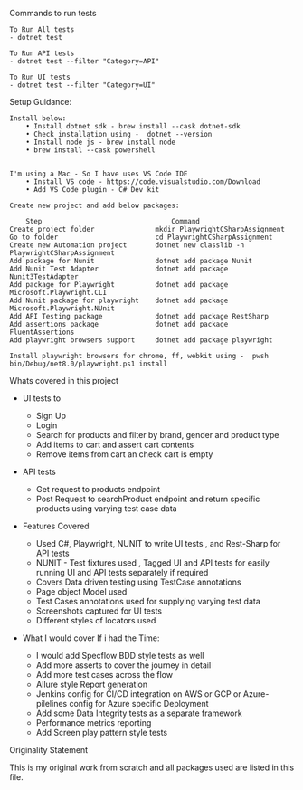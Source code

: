 Commands to run tests

    To Run All tests 
    - dotnet test

    To Run API tests 
    - dotnet test --filter "Category=API"

    To Run UI tests 
    - dotnet test --filter "Category=UI"

Setup Guidance:

    Install below: 
        • Install dotnet sdk - brew install --cask dotnet-sdk
        • Check installation using -  dotnet --version
        • Install node js - brew install node
        • brew install --cask powershell
    

    I'm using a Mac - So I have uses VS Code IDE
        • Install VS code - https://code.visualstudio.com/Download
        • Add VS Code plugin - C# Dev kit 
    
    Create new project and add below packages:

        Step	                            Command
    Create project folder	            mkdir PlaywrightCSharpAssignment
    Go to folder	                    cd PlaywrightCSharpAssignment
    Create new Automation project	    dotnet new classlib -n PlaywrightCSharpAssignment
    Add package for Nunit 	            dotnet add package Nunit
    Add Nunit Test Adapter	            dotnet add package Nunit3TestAdapter
    Add package for Playwright	        dotnet add package Microsoft.Playwright.CLI
    Add Nunit package for playwright	dotnet add package Microsoft.Playwright.NUnit
    Add API Testing package	            dotnet add package RestSharp
    Add assertions package	            dotnet add package FluentAssertions
    Add playwright browsers support	    dotnet add package playwright

    Install playwright browsers for chrome, ff, webkit using - 	pwsh bin/Debug/net8.0/playwright.ps1 install



Whats covered in this project

- UI tests to 
    - Sign Up
    - Login
    - Search for products and filter by brand, gender and product type
    - Add items to cart and assert cart contents
    - Remove items from cart an check cart is empty

- API tests
    - Get request to products endpoint 
    - Post Request to searchProduct endpoint and return specific products using varying test case data

- Features Covered
    - Used C#, Playwright, NUNIT to write UI tests , and Rest-Sharp for API tests
    - NUNIT - Test fixtures used , Tagged UI and API tests for easily running UI and API tests separately if required
    - Covers Data driven testing using TestCase annotations
    - Page object Model used
    - Test Cases annotations used for supplying varying test data
    - Screenshots captured for UI tests
    - Different styles of locators used

- What I would cover If i had the Time:
    - I would add Specflow BDD style tests as well
    - Add more asserts to cover the journey in detail
    - Add more test cases across the flow
    - Allure style Report generation
    - Jenkins config for CI/CD integration on AWS or GCP or Azure-pilelines config for Azure specific Deployment
    - Add some Data Integrity tests as a separate framework
    - Performance metrics reporting
    - Add Screen play pattern style tests 


Originality Statement

This is my original work from scratch and all packages used are listed in this file.
